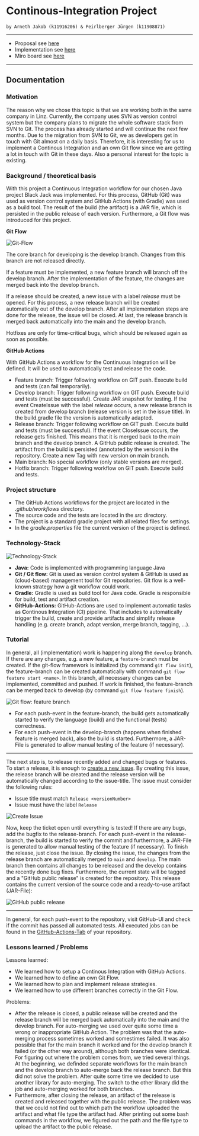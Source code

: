 # Continous-Integration Project
```
by Arneth Jakob (k11916206) & Peirlberger Jürgen (k11908871)
```
---
 * Proposal see [here](https://github.com/jdarneth/Continous-Integration-GitHub/blob/main/PROPOSAL.md)
 * Implementation see [here](https://github.com/jdarneth/Continous-Integration-GitHub/tree/main/Blackjack)
 * Miro board see [here](https://miro.com/app/board/uXjVP2JsBig=/?share_link_id=493134313895)

---
## Documentation 

### Motivation
The reason why we chose this topic is that we are working both in the same company in Linz. Currently, the company uses SVN as version control system but the company plans to migrate the whole software stack from SVN to Git. The process has already started and will continue the next few months. Due to the migration from SVN to Git, we as developers get in touch with Git almost on a daily basis. Therefore, it is interesting for us to implement a Continous Integration and an own Git flow since we are getting a lot in touch with Git in these days. Also a personal interest for the topic is existing.

### Background / theoretical basis
With this project a Continuous Integration workflow for our chosen Java project Black Jack was implemented. For this process, GitHub (Git) was used as version control system and GitHub Actions (with Gradle) was used as a build tool. The result of the build (the artifact) is a JAR file, which is persisted in the public release of each version. Furthermore, a Git flow was introduced for this project.

**Git Flow**

![Git-Flow](/docu/gitFlow.png)

The core branch for developing is the develop branch. Changes from this branch are not released directly. 

If a feature must be implemented, a new feature branch will branch off the develop branch. After the implementation of the feature, the changes are merged back into the develop branch. 

If a release should be created, a new issue with a label _release_ must be opened. For this process, a new release branch will be created automatically out of the develop branch. After all implementation steps are done for the release, the issue will be closed. At last, the release branch is merged back automatically into the main and the develop branch. 

Hotfixes are only for time-critical bugs, which should be released again as soon as possible.

**GitHub Actions**

With GitHub Actions a workflow for the Continuous Integration will be defined. It will be used to automatically test and release the code.

  * Feature branch: Trigger following workflow on GIT push. Execute build and tests (can fail temporarily).
  * Develop branch: Trigger following workflow on GIT push. Execute build and tests (must be successful). Create JAR snapshot for testing. If the event CreateIssue  with the label _release_ occurs, a new release branch is created from develop branch (release version is set in the issue title). In the build.gradle file the version is automatically adapted.
  * Release branch: Trigger following workflow on GIT push. Execute build and tests (must be successful). If the event CloseIssue occurs, the release gets finished. This means that it is merged back to the main branch and the develop branch. A GitHub public release is created. The artifact from the build is persisted (annotated by the version) in the repository. Create a new Tag with new version on main branch.
  * Main branch: No special workflow (only stable versions are merged).
  * Hotfix branch: Trigger following workflow on GIT push. Execute build and tests.

### Project structure
  * The GitHub Actions workflows for the project are located in the _.github/workflows_ directory.
  * The source code and the tests are located in the _src_ directory.
  * The project is a standard gradle project with all related files for settings.
  * In the _gradle.properties_ file the current version of the project is defined.

### Technology-Stack
![Technology-Stack](/docu/technStack.png)

 * **Java:** Code is implemented with programming language Java
 * **Git / Git flow:** Git is used as version control system & GitHub is used as (cloud-based) management tool for Git repositories. Git flow is a well-known strategy how a git workflow could work.
 * **Gradle:** Gradle is used as build tool for Java code. Gradle is responsible for build, test and artifact creation. 
 * **GitHub-Actions:** GitHub-Actions are used to implement automatic tasks as **C**ontinous **I**ntegration (CI) pipeline. That includes to automatically trigger the build, create and provide artifacts and simplify release handling (e.g. create branch, adapt version, merge branch, tagging, ...). 

### Tutorial
In general, all (implementation) work is happening along the ``develop`` branch. If there are any changes, e.g. a new feature, a ``feature-branch`` must be created. If the git-flow framework is initialized (by command ``git flow init``), the feature-branch can be created automatically with command ``git flow feature start <name>``. In this branch, all necessary changes can be implemented, committed and pushed. If work is finished, the feature-branch can be merged back to develop (by command ``git flow feature finish``).

![Git flow: feature branch](/docu/gitFlow_feature.png)

 * For each push-event in the feature-branch, the build gets automatically started to verify the language (build) and the functional (tests) correctness.
 * For each push-event in the develop-branch (happens when finished feature is merged back), also the build is started. Furthermore, a JAR-File is generated to allow manual testing of the feature (if necessary). 

---

The next step is, to release recently added and changed bugs or features. To start a release, it is enough to [create a new issue](https://github.com/jdarneth/Continous-Integration-GitHub/issues/new). By creating this issue, the release branch will be created and the release version will be automatically changed according to the issue-title. The issue must consider the following rules:
   * Issue title must match ``Release <versionNumber>``
   * Issue must have the label ``Release``
   
![Create Issue](/docu/tutorial_issue.png)

Now, keep the ticket open until everything is tested! If there are any bugs, add the bugfix to the release-branch. For each push-event in the release-branch, the build is started to verify the commit and furthermore, a JAR-File is generated to allow manual testing of the feature (if necessary).
To finish the release, just close the issue. By closing the issue, the changes from the release branch are automatically merged to ``main`` and ``develop``. The main branch then contains all changes to be released and the develop contains the recently done bug fixes. Furthermore, the current state will be tagged and a "GitHub public release" is created for the repository. This release contains the current version of the source code and a ready-to-use artifact (JAR-File):

![GitHub public release](/docu/tutorial_release.png)

----

In general, for each push-event to the repository, visit GitHub-UI and check if the commit has passed all automated tests. All executed jobs can be found in the [GitHub-Actions-Tab](https://github.com/jdarneth/Continous-Integration-GitHub/actions) of your repository. 

### Lessons learned / Problems

Lessons learned:
  * We learned how to setup a Continous Integration with GitHub Actions.
  * We learned how to define an own Git Flow.
  * We learned how to plan and implement release strategies.
  * We learned how to use different branches correctly in the Git Flow.

Problems:
  * After the release is closed, a public release will be created and the release branch will be merged back automatically into the main and the develop branch. For auto-merging we used over quite some time a wrong or inappropriate GitHub Action. The problem was that the auto-merging process sometimes worked and somestimes failed. It was also possible that for the main branch it worked and for the develop branch it failed (or the other way around), although both branches were identical. For figuring out where the problem comes from, we tried several things. At the beginning, we definded separate workflows for the main branch and the develop branch to auto-merge back the release branch. But this did not solve the problem. After quite some time we decided to use another library for auto-merging. The switch to the other library did the job and auto-merging worked for both branches.
  * Furthermore, after closing the release, an artifact of the release is created and released together with the public release. The problem was that we could not find out to which path the workflow uploaded the artifact and what file type the artifact had. After printing out some bash commands in the workflow, we figured out the path and the file type to upload the artifact to the public release.

